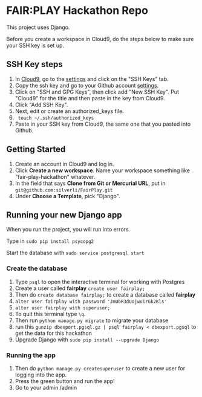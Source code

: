 # FAIR:PLAY Hackathon Repo
This project uses Django.

Before you create a workspace in Cloud9, do the steps below to make sure your SSH key is set up.

## SSH Key steps
1. In [Cloud9](https://c9.io), go to the [settings](https://c9.io/account/settings) and click on the "SSH Keys" tab.
2. Copy the ssh key and go to your Github account [settings](https://github.com/settings/profile).
3. Click on "SSH and GPG Keys", then click add "New SSH Key". Put "Cloud9" for the title and then paste in the key from Cloud9.
4. Click "Add SSH Key".
5. Next, edit or create an authorized_keys file.
6. ``` touch ~/.ssh/authorized_keys```
7. Paste in your SSH key from Cloud9, the same one that you pasted into Github.


## Getting Started
1. Create an account in Cloud9 and log in.
2. Click **Create a new workspace**. Name your workspace something like "fair-play-hackathon" whatever. 
3. In the field that says **Clone from Git or Mercurial URL**, put in ```git@github.com:silverli/FairPlay.git```
4. Under **Choose a Template**, pick "Django".

## Running your new Django app
When you run the project, you will run into errors.

Type in ``` sudo pip install psycopg2 ```

Start the database with ```sudo service postgresql start```

### Create the database

1. Type ```psql``` to open the interactive terminal for working with Postgres
2. Create a user called **fairplay** ```create user fairplay;```
3. Then do ```create database fairplay;``` to create a database called **fairplay**
4. ```alter user fairplay with password 'JmUbR3dUojwuirGk2Kls'```
5. ```alter user fairplay with superuser;```
6. To quit this terminal type ```\q```.
7. Then run ```python manage.py migrate``` to migrate your database
8. run this ```gunzip dbexport.pgsql.gz | psql fairplay < dbexport.pgsql``` to get the data for this hackathon
9. Upgrade Django with ```sudo pip install --upgrade Django ```

### Running the app

1. Then do ```python manage.py createsuperuser``` to create a new user for logging into the app.
2. Press the green button and run the app!
3. Go to your admin /admin
